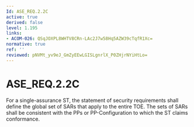 ```yaml
---
Id: ASE_REQ.2.2C
active: true
derived: false
level: 1.195
links:
- ACOM-026: QSqJOXPL8WHTV8CRn-LAc2J7w58Hq5AZW39cTqfR1Xc=
normative: true
ref: ''
reviewed: pNVMt_yv9eJ_GmZyEEwLGISLgnrlX_P0ZHjrNYiHtLo=
---
```


# ASE_REQ.2.2C

For a single-assurance ST, the statement of security requirements shall define the global set of SARs that apply to the entire TOE. The sets of SARs shall be consistent with the PPs or PP-Configuration to which the ST claims conformance.